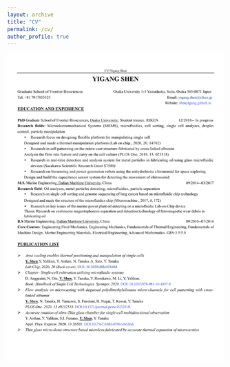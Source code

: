 ```yaml
---
layout: archive
title: "CV"
permalink: /cv/
author_profile: true
---
```


<img src='/files/CV.pdf'>
